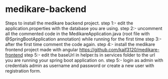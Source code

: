# medikare-backend
Steps to install the medikare backend project.
 step 1:- edit the application.properties with the database you are using.
 step 2:- uncomment all the commented code in the MedikareApplication.java (root file with @SpringBootApplication annotation) while running for the first time
 step 3:- after the first time comment the code again.
 step 4:- install the medikare frontend project made with angular https://github.com/kaif3120/medikare-frontend
 step 5:- edit the baseUrl in helper.ts in services folder to the url you are running your spring boot application on. 
 step 5:- login as admin with credentials admin as username and password or create a new user with registration form.
 
